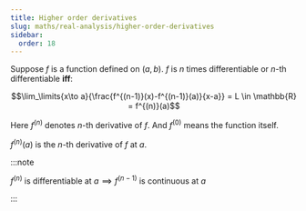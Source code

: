 ```yaml
---
title: Higher order derivatives
slug: maths/real-analysis/higher-order-derivatives
sidebar:
  order: 18
---
```


Suppose $f$ is a function defined on $(a,b)$. $f$ is $n$ times differentiable or
$n$-th differentiable **iff**:

```math
\lim_\limits{x\to a}{\frac{f^{(n-1)}(x)-f^{(n-1)}(a)}{x-a}} = L \in \mathbb{R} = f^{(n)}(a)
```

Here $f^{(n)}$ denotes $n$-th derivative of $f$. And $f^{(0)}$ means the
function itself.

$f^{(n)}(a)$ is the $n$-th derivative of $f$ at $a$.

:::note

$f^{(n)} \text{ is differentiable at } a \implies f^{(n-1)} \text{ is continuous at } a$

:::
